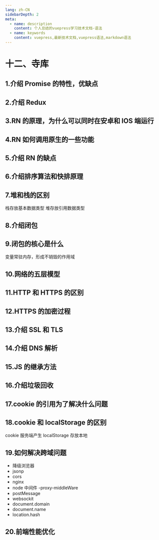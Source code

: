 ```yaml
---
lang: zh-CN
sidebarDepth: 2
meta:
  - name: description
    content: 个人总结的vuepress学习技术文档-语法
  - name: keywords
    content: vuepress,最新技术文档,vuepress语法,markdown语法
---
```


# 十二、寺库

## 1.介绍 Promise 的特性，优缺点

## 2.介绍 Redux

## 3.RN 的原理，为什么可以同时在安卓和 IOS 端运行

## 4.RN 如何调用原生的一些功能

## 5.介绍 RN 的缺点

## 6.介绍排序算法和快排原理

## 7.堆和栈的区别

栈存放基本数据类型
堆存放引用数据类型

## 8.介绍闭包

## 9.闭包的核心是什么

变量常驻内存，形成不销毁的作用域

## 10.网络的五层模型

## 11.HTTP 和 HTTPS 的区别

## 12.HTTPS 的加密过程

## 13.介绍 SSL 和 TLS

## 14.介绍 DNS 解析

## 15.JS 的继承方法

## 16.介绍垃圾回收

## 17.cookie 的引用为了解决什么问题

## 18.cookie 和 localStorage 的区别

cookie 服务端产生
localStorage 存放本地

## 19.如何解决跨域问题

- 降级浏览器
- jsonp
- cors
- nginx
- node 中间件 -proxy-middleWare
- postMessage
- websockit
- document.domain
- document.name
- location.hash

## 20.前端性能优化
